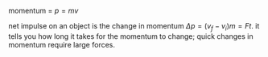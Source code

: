 momentum = $p = mv$

net impulse on an object is the change in momentum
$\Delta p = (v_f - v_i) m = F t$. it tells you how long it takes for the
momentum to change; quick changes in momentum require large forces.
